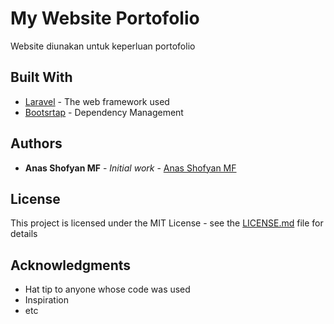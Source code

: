 # My Website Portofolio

Website diunakan untuk keperluan portofolio

## Built With

* [Laravel](http://www.laravel.com) - The web framework used
* [Bootsrtap](https://bootsrtap.com/) - Dependency Management

## Authors

* **Anas Shofyan MF** - *Initial work* - [Anas Shofyan MF](https://github.com/anasshofyan)

## License

This project is licensed under the MIT License - see the [LICENSE.md](LICENSE.md) file for details

## Acknowledgments

* Hat tip to anyone whose code was used
* Inspiration
* etc

